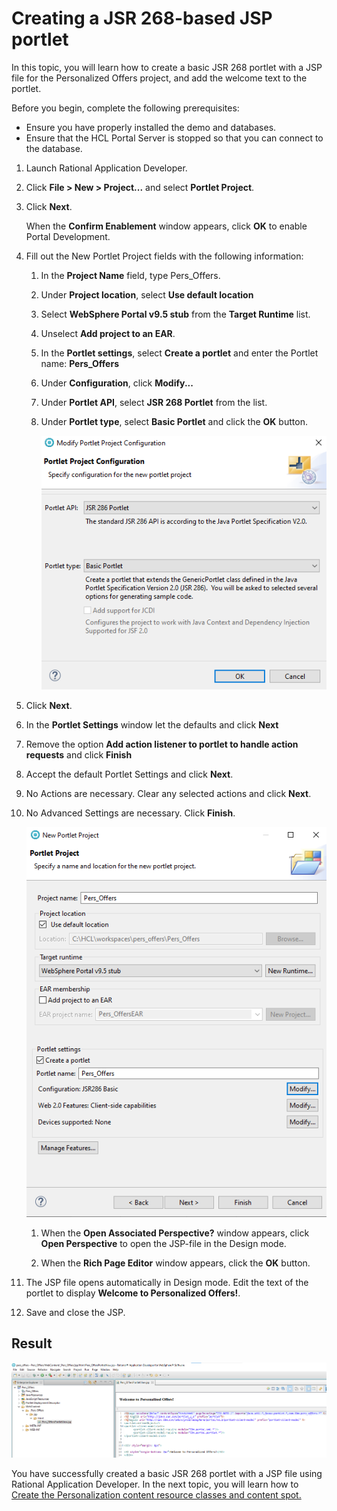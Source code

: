 # Creating a JSR 268-based JSP portlet  

In this topic, you will learn how to create a basic JSR 268 portlet with a JSP file for the Personalized Offers project, and add the welcome text to the portlet.

Before you begin, complete the following prerequisites:

- Ensure you have properly installed the demo and databases.
- Ensure that the HCL Portal Server is stopped so that you can connect to the database.

1. Launch Rational Application Developer.

2. Click **File > New > Project...** and select **Portlet Project**.

3. Click **Next**.

   When the **Confirm Enablement** window appears, click **OK** to enable Portal Development.

4. Fill out the New Portlet Project fields with the following information:

    1. In the **Project Name** field, type Pers\_Offers.

    2. Under **Project location**, select **Use default location**

    3. Select **WebSphere Portal v9.5 stub** from the **Target Runtime** list.

    4. Unselect **Add project to an EAR**.

    5. In the **Portlet settings**, select **Create a portlet** and enter the Portlet name: **Pers_Offers**  

    6. Under **Configuration**, click **Modify...**  

    7. Under **Portlet API**, select **JSR 268 Portlet** from the list.

    8. Under **Portlet type**, select **Basic Portlet** and click the **OK** button.

         ![Portlet Type](.\images\create_project_type_Pers_Offers.png)

5. Click **Next**.

6. In the **Portlet Settings** window let the defaults and click **Next**

7. Remove the option **Add action listener to portlet to handle action requests** and click **Finish**  

8. Accept the default Portlet Settings and click **Next**.

9. No Actions are necessary. Clear any selected actions and click **Next**.

10. No Advanced Settings are necessary. Click **Finish**.

    ![Create Project Pers_Offers](.\images\create_project_Pers_Offers.png)

    1. When the **Open Associated Perspective?** window appears, click **Open Perspective** to open the JSP-file in the Design mode.  

    2. When the **Rich Page Editor** window appears, click the **OK** button.  

11. The JSP file opens automatically in Design mode. Edit the text of the portlet to display **Welcome to Personalized Offers!**.

12. Save and close the JSP.

## Result

![Welcome JSP](.\images\Pers_Offers_Welcome_JSP.png)

You have successfully created a basic JSR 268 portlet with a JSP file using Rational Application Developer. In the next topic, you will learn how to [Create the Personalization content resource classes and content spot.](./pzn_demo_create_pzn_content_resources.md)

